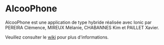 # AlcooPhone

AlcooPhone est une application de type hybride réalisée avec Ionic par PEREIRA Clémence, MIREUX Mélanie, CHABANNES Kim et PAILLET Xavier.

Veuillez consulter le [wiki](https://github.com/xavdu974/AlcooPhone/wiki) pour plus d'informations.

